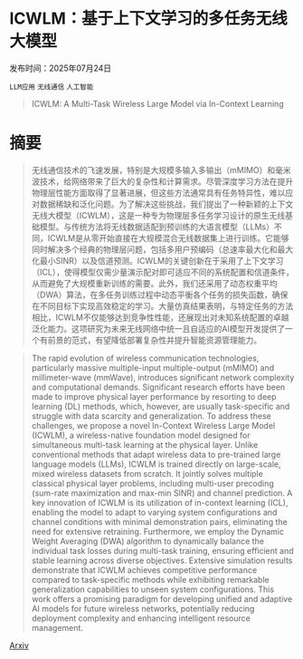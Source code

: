 # ICWLM：基于上下文学习的多任务无线大模型

发布时间：2025年07月24日

`LLM应用` `无线通信` `人工智能`

> ICWLM: A Multi-Task Wireless Large Model via In-Context Learning

# 摘要

> 无线通信技术的飞速发展，特别是大规模多输入多输出（mMIMO）和毫米波技术，给网络带来了巨大的复杂性和计算需求。尽管深度学习方法在提升物理层性能方面取得了显著进展，但这些方法通常具有任务特异性，难以应对数据稀缺和泛化问题。为了解决这些挑战，我们提出了一种新颖的上下文无线大模型（ICWLM），这是一种专为物理层多任务学习设计的原生无线基础模型。与传统方法将无线数据适配到预训练的大语言模型（LLMs）不同，ICWLM是从零开始直接在大规模混合无线数据集上进行训练。它能够同时解决多个经典的物理层问题，包括多用户预编码（总速率最大化和最大化最小SINR）以及信道预测。ICWLM的关键创新在于采用了上下文学习（ICL），使得模型仅需少量演示配对即可适应不同的系统配置和信道条件，从而避免了大规模重新训练的需要。此外，我们还采用了动态权重平均（DWA）算法，在多任务训练过程中动态平衡各个任务的损失函数，确保在不同目标下实现高效稳定的学习。大量仿真结果表明，与特定任务的方法相比，ICWLM不仅能够达到竞争性性能，还展现出对未知系统配置的卓越泛化能力。这项研究为未来无线网络中统一且自适应的AI模型开发提供了一个有前景的范式，有望降低部署复杂性并提升智能资源管理能力。

> The rapid evolution of wireless communication technologies, particularly massive multiple-input multiple-output (mMIMO) and millimeter-wave (mmWave), introduces significant network complexity and computational demands. Significant research efforts have been made to improve physical layer performance by resorting to deep learning (DL) methods, which, however, are usually task-specific and struggle with data scarcity and generalization. To address these challenges, we propose a novel In-Context Wireless Large Model (ICWLM), a wireless-native foundation model designed for simultaneous multi-task learning at the physical layer. Unlike conventional methods that adapt wireless data to pre-trained large language models (LLMs), ICWLM is trained directly on large-scale, mixed wireless datasets from scratch. It jointly solves multiple classical physical layer problems, including multi-user precoding (sum-rate maximization and max-min SINR) and channel prediction. A key innovation of ICWLM is its utilization of in-context learning (ICL), enabling the model to adapt to varying system configurations and channel conditions with minimal demonstration pairs, eliminating the need for extensive retraining. Furthermore, we employ the Dynamic Weight Averaging (DWA) algorithm to dynamically balance the individual task losses during multi-task training, ensuring efficient and stable learning across diverse objectives. Extensive simulation results demonstrate that ICWLM achieves competitive performance compared to task-specific methods while exhibiting remarkable generalization capabilities to unseen system configurations. This work offers a promising paradigm for developing unified and adaptive AI models for future wireless networks, potentially reducing deployment complexity and enhancing intelligent resource management.

[Arxiv](https://arxiv.org/abs/2507.18167)